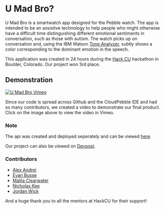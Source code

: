 # U Mad Bro?

U Mad Bro is a smartwatch app designed for the Pebble watch. The app is intended to be an assistive technology to help people who might otherwise have a difficult time distinguishing different emotional sentiments in conversation, such as those with autism. The watch picks up on conversation and, using the IBM Watson [Tone Analyzer](https://www.ibm.com/watson/services/tone-analyzer/), subtly shows a color corresponding to the dominant emotion in the speech.

This application was created in 24 hours during the [Hack CU](https://2017.hackcu.org/) hackathon in Boulder, Colorado. Our project won 3rd place.

## Demonstration
[![U Mad Bro Vimeo](https://i.vimeocdn.com/video/630850048_640.jpg)](https://vimeo.com/214394691)

Since our code is spread across Github and the CloudPebble IDE and had so many contributors, we created a video to demonstrate our final product. Click on the image above to view the video in Vimeo.

### Note
The api was created and deployed seperately and can be viewed [here](https://github.com/THEAverageSpeedBurrito/speech_to_color_api).

Our project can also be viewed on [Devpost](https://devpost.com/software/u-mad-bro).

### Contributors
- [Alex Andrei](https://github.com/AlexAndrei98)
- [Evan Busse](https://github.com/theaveragespeedburrito)
- [Malila Clearwater](https://github.com/malilasage)
- [Nicholas Kee](https://github.com/nkkee)
- [Jordan Wick](https://github.com/Jomanw)

And a huge thank you to all the mentors at HackCU for their support!
